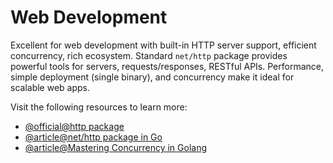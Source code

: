 # Web Development

Excellent for web development with built-in HTTP server support, efficient concurrency, rich ecosystem. Standard `net/http` package provides powerful tools for servers, requests/responses, RESTful APIs. Performance, simple deployment (single binary), and concurrency make it ideal for scalable web apps.

Visit the following resources to learn more:

- [@official@http package](https://pkg.go.dev/net/http)
- [@article@net/http package in Go](https://medium.com/@emonemrulhasan35/net-http-package-in-go-e178c67d87f1)
- [@article@Mastering Concurrency in Golang](https://thelinuxcode.com/mastering-concurrency-in-golang-a-deep-dive-into-the-waitgroup/)